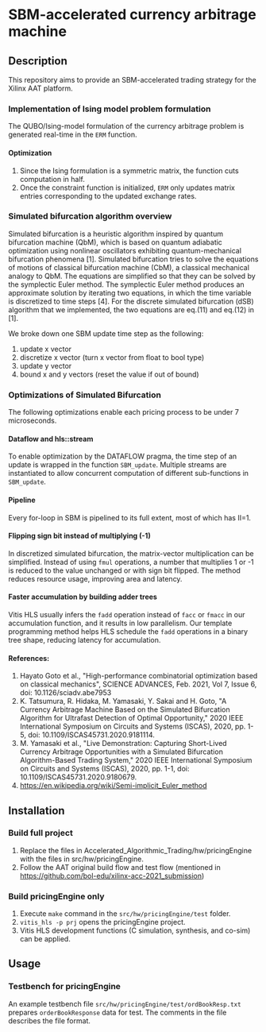 # SBM-accelerated currency arbitrage machine

## Description

This repository aims to provide an SBM-accelerated trading strategy for the Xilinx AAT platform.

### Implementation of Ising model problem formulation

The QUBO/Ising-model formulation of the currency arbitrage problem is generated real-time in the `ERM` function.

#### Optimization
1. Since the Ising formulation is a symmetric matrix, the function cuts computation in half.
2. Once the constraint function is initialized, `ERM` only updates matrix entries corresponding to the updated exchange rates.
### Simulated bifurcation algorithm overview

Simulated bifurcation is a heuristic algorithm inspired by quantum bifurcation machine (QbM), which is based on quantum adiabatic optimization using nonlinear oscillators exhibiting quantum-mechanical bifurcation phenomena [1].  Simulated bifurcation tries to solve the equations of motions of classical bifurcation machine (CbM), a classical mechanical analogy to QbM. The equations are simplified so that they can be solved by the symplectic Euler method.  The symplectic Euler method produces an approximate solution by iterating two equations, in which the time variable is discretized to time steps [4].
For the discrete simulated bifurcation (dSB) algorithm that we implemented, the two equations are eq.(11) and eq.(12) in [1].

We broke down one SBM update time step as the following:
1. update x vector
2. discretize x vector (turn x vector from float to bool type)
3. update y vector
4. bound x and y vectors (reset the value if out of bound)

### Optimizations of Simulated Bifurcation
The following optimizations enable each pricing process to be under 7 microseconds.
#### Dataflow and hls::stream
To enable optimization by the DATAFLOW pragma, the time step of an update is wrapped in the function `SBM_update`.  Multiple streams are instantiated to allow concurrent computation of different sub-functions in `SBM_update`.

#### Pipeline
Every for-loop in SBM is pipelined to its full extent, most of which has II=1.

#### Flipping sign bit instead of multiplying (-1)
In discretized simulated bifurcation, the matrix-vector multiplication can be simplified.  Instead of using `fmul` operations, a number that multiplies 1 or -1 is reduced to the value unchanged or with sign bit flipped.  The method reduces resource usage, improving area and latency.

#### Faster accumulation by building adder trees
Vitis HLS usually infers the `fadd` operation instead of `facc` or `fmacc` in our accumulation function, and it results in low parallelism.  Our template programming method helps HLS schedule the `fadd` operations in a binary tree shape, reducing latency for accumulation.

#### References:
1. Hayato Goto et al., "High-performance combinatorial optimization based on classical mechanics", SCIENCE ADVANCES, Feb. 2021, Vol 7, Issue 6, doi: 10.1126/sciadv.abe7953
2. K. Tatsumura, R. Hidaka, M. Yamasaki, Y. Sakai and H. Goto, "A Currency Arbitrage Machine Based on the Simulated Bifurcation Algorithm for Ultrafast Detection of Optimal Opportunity," 2020 IEEE International Symposium on Circuits and Systems (ISCAS), 2020, pp. 1-5, doi: 10.1109/ISCAS45731.2020.9181114.
3. M. Yamasaki et al., "Live Demonstration: Capturing Short-Lived Currency Arbitrage Opportunities with a Simulated Bifurcation Algorithm-Based Trading System," 2020 IEEE International Symposium on Circuits and Systems (ISCAS), 2020, pp. 1-1, doi: 10.1109/ISCAS45731.2020.9180679.
4. https://en.wikipedia.org/wiki/Semi-implicit_Euler_method

## Installation
### Build full project
1. Replace the files in Accelerated_Algorithmic_Trading/hw/pricingEngine with the files in src/hw/pricingEngine.
2. Follow the AAT original build flow and test flow (mentioned in https://github.com/bol-edu/xilinx-acc-2021_submission)

### Build pricingEngine only
1. Execute `make` command in the `src/hw/pricingEngine/test` folder.
2. ```vitis_hls -p prj``` opens the pricingEngine project.
3. Vitis HLS development functions (C simulation, synthesis, and co-sim) can be applied.

## Usage
### Testbench for pricingEngine

An example testbench file `src/hw/pricingEngine/test/ordBookResp.txt` prepares `orderBookResponse` data for test.  The comments in the file describes the file format.
